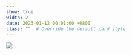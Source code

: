 ```yaml
---
show: true
width: 2
date: 2023-01-12 00:01:00 +0800
class: ""  # Override the default card style
---
```

<div>
<img src="{{ 'assets/images/badges/beihang.png' | relative_url }}" class="img-fluid rounded-xl" >
</div>